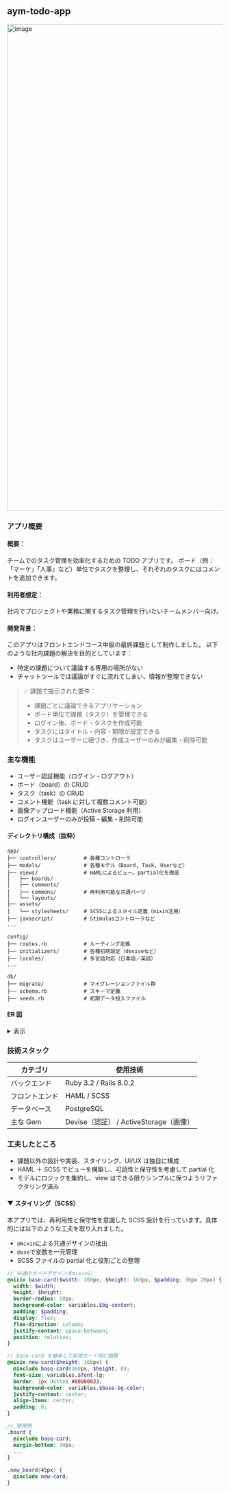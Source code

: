 ## aym-todo-app

<img width="1133" alt="image" src="https://github.com/user-attachments/assets/e7610453-6b39-4284-9dd2-23adef8a784c" />

### アプリ概要

#### 概要：

チームでのタスク管理を効率化するための TODO アプリです。
ボード（例：「マーケ」「人事」など）単位でタスクを整理し、それぞれのタスクにはコメントを追加できます。

#### 利用者想定：

社内でプロジェクトや業務に関するタスク管理を行いたいチームメンバー向け。

#### 開発背景：

このアプリはフロントエンドコース中級の最終課題として制作しました。
以下のような社内課題の解決を目的としています：

- 特定の課題について議論する専用の場所がない
- チャットツールでは議論がすぐに流れてしまい、情報が整理できない

> 💡 課題で提示された要件：
>
> - 課題ごとに議論できるアプリケーション
> - ボード単位で課題（タスク）を管理できる
> - ログイン後、ボード・タスクを作成可能
> - タスクにはタイトル・内容・期限が設定できる
> - タスクはユーザーに紐づき、作成ユーザーのみが編集・削除可能

### 主な機能

- ユーザー認証機能（ログイン・ログアウト）
- ボード（board）の CRUD
- タスク（task）の CRUD
- コメント機能（task に対して複数コメント可能）
- 画像アップロード機能（Active Storage 利用）
- ログインユーザーのみが投稿・編集・削除可能

#### ディレクトリ構成（抜粋）

```text
app/
├── controllers/         # 各種コントローラ
├── models/              # 各種モデル（Board, Task, Userなど）
├── views/               # HAMLによるビュー。partial化を徹底
│   ├── boards/
│   ├── comments/
│   ├── commons/         # 再利用可能な共通パーツ
│   └── layouts/
├── assets/
│   └── stylesheets/     # SCSSによるスタイル定義（mixin活用）
├── javascript/          # Stimulusコントローラなど
...

config/
├── routes.rb            # ルーティング定義
├── initializers/        # 各種初期設定（deviseなど）
├── locales/             # 多言語対応（日本語／英語）
...

db/
├── migrate/             # マイグレーションファイル群
├── schema.rb            # スキーマ定義
├── seeds.rb             # 初期データ投入ファイル
```

#### ER 図

<details><summary>表示</summary>

```mermaid
erDiagram
  USERS ||--o{ BOARDS : has_many
  USERS ||--o{ TASKS : has_many
  USERS ||--o{ COMMENTS : has_many
  USERS ||--|| PROFILES : has_one

  PROFILES {
    bigint user_id
    string nickname
    boolean subscribed
  }

  BOARDS ||--o{ TASKS : has_many
  BOARDS {
    bigint user_id
    string title
    text description
  }

  TASKS ||--o{ COMMENTS : has_many
  TASKS {
    bigint user_id
    bigint board_id
    string title
    text content
    datetime deadline
  }

  COMMENTS {
    bigint task_id
    bigint user_id
    text content
  }

  USERS {
    string email
    string encrypted_password
  }
```

</details>

### 技術スタック

| カテゴリ       | 使用技術                               |
| -------------- | -------------------------------------- |
| バックエンド   | Ruby 3.2 / Rails 8.0.2                 |
| フロントエンド | HAML / SCSS                            |
| データベース   | PostgreSQL                             |
| 主な Gem       | Devise（認証） / ActiveStorage（画像） |

### 工夫したところ

- 課題以外の設計や実装、スタイリング、UI/UX は独自に構成
- HAML ＋ SCSS でビューを構築し、可読性と保守性を考慮して partial 化
- モデルにロジックを集約し、view はできる限りシンプルに保つようリファクタリング済み

#### ▼ スタイリング（SCSS）

本アプリでは、再利用性と保守性を意識した SCSS 設計を行っています。具体的には以下のような工夫を取り入れました。

- `@mixin`による共通デザインの抽出
- `@use`で変数を一元管理
- SCSS ファイルの partial 化と役割ごとの整理

```scss
// 共通のカードデザインをmixinに
@mixin base-card($width: 360px, $height: 160px, $padding: 30px 20px) {
  width: $width;
  height: $height;
  border-radius: 10px;
  background-color: variables.$bg-content;
  padding: $padding;
  display: flex;
  flex-direction: column;
  justify-content: space-between;
  position: relative;
}
```

```scss
// base-card を継承して新規カード用に調整
@mixin new-card($height: 160px) {
  @include base-card(360px, $height, 0);
  font-size: variables.$font-lg;
  border: 1px dotted #00000033;
  background-color: variables.$base-bg-color;
  justify-content: center;
  align-items: center;
  padding: 0;
}
```

```scss
// 使用例
.board {
  @include base-card;
  margin-bottom: 30px;
  ...
}

.new_board(45px) {
  @include new-card;
}
```
